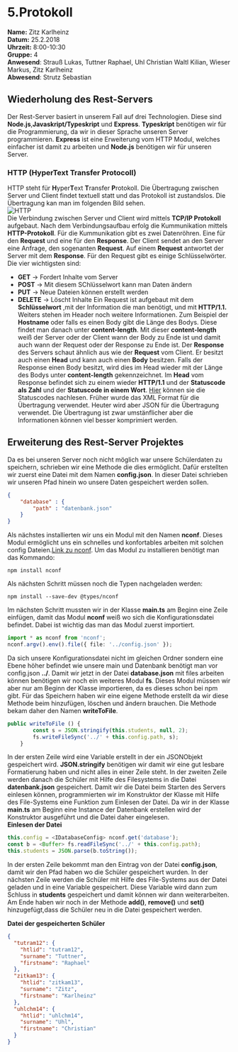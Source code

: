 # 5.Protokoll
**Name:** Zitz Karlheinz   
**Datum:** 25.2.2018  
**Uhrzeit:** 8:00-10:30  
**Gruppe:** 4  
**Anwesend**: Strauß Lukas, Tuttner Raphael,  Uhl Christian  Waltl Kilian, Wieser Markus, Zitz Karlheinz  
**Abwesend**: Strutz Sebastian  

## Wiederholung des Rest-Servers  
Der Rest-Server basiert in unserem Fall auf drei Technologien. Diese sind **Node.js**,**Javaskript/Typeskript** und **Express**. **Typeskript** benötigen wir für die Programmierung, da wir in dieser Sprache unseren Server programmieren. **Express** ist eine Erweiterung vom HTTP  Modul, welches einfacher ist damit zu arbeiten und **Node.js** benötigen wir für unseren Server.  

### HTTP (HyperText Transfer Protocoll)  
HTTP steht für **H**yper**T**ext **T**ransfer **P**rotokoll. Die Übertragung zwischen Server und Client findet textuell statt und das Protokoll ist zustandslos. Die Übertragung kan  man im folgenden Bild sehen.  
![HTTP](https://github.com/HTLMechatronics/m14-la1-sx/blob/zitkam13/zitkam13/http.png)  
Die Verbindung zwischen Server und Client wird mittels **TCP/IP Protokoll** aufgebaut. Nach dem Verbindungsaufbau erfolg die Kummunikation mittels **HTTP-Protokoll**. Für die Kummunikation gibt es zwei Datenröhren. Eine für den **Request** und eine für den **Response**. Der Client sendet an den Server eine Anfrage, den sogenanten **Request**. Auf einem **Request** antwortet der Server mit dem **Response**. Für den Request gibt es einige Schlüsselwörter. Die vier wichtigsten sind:   
* **GET** -> Fordert Inhalte vom Server  
* **POST** -> Mit diesem SChlüsselwort kann man Daten ändern  
* **PUT** -> Neue Dateien können erstellt werden  
* **DELETE** -> Löscht Inhalte 
Ein Request ist aufgebaut mit dem **Schlüsselwort** ,mit der Information die man benötigt, und mit **HTTP/1.1.**  
Weiters stehen im Header noch weitere Informationen. Zum Beispiel der **Hostname** oder falls es einen Body gibt die Länge des Bodys. Diese findet man danach unter **content-length**. Mit dieser **content-length** weiß der Server oder der Client wann der Body zu Ende ist und damit auch wann der Request oder der Response zu Ende ist. Der **Response** des Servers schaut ähnlich aus wie der **Request** vom Client. Er besitzt auch einen **Head** und kann auch einen **Body** besitzen. Falls der Response einen Body besitzt, wird dies im Head wieder mit der Länge des Bodys unter **content-length** gekennzeichnet. Im **Head** vom Response befindet sich zu einem wieder **HTTP/1.1** und der **Statuscode als Zahl** und der **Statuscode in einem Wort**. [Hier](https://de.wikipedia.org/wiki/HTTP-Statuscode) können sie die Statuscodes nachlesen.  Früher wurde das XML Format für die Übertragung verwendet. Heuter wird aber JSON für die Übertragung verwendet. Die Übertragung ist zwar umstänflicher aber die Informationen können viel besser komprimiert werden.  

## Erweiterung des Rest-Server Projektes  
Da es bei unseren Server noch nicht möglich war unsere Schülerdaten zu speichern, schrieben wir eine Methode die dies ermöglicht. Dafür erstellten wir zuerst eine Datei mit dem Namen **config.json**. In dieser Datei schrieben wir unseren Pfad hinein wo unsere Daten gespeichert werden sollen.  
``` JSON  
{
    "database" : { 
        "path" : "datenbank.json" 
    }
}
```
Als nächstes installierten wir uns ein Modul mit den Namen **nconf**. Dieses Modul ermöglicht uns ein schnelles und konfortables arbeiten mit solchen config Dateien.[Link zu nconf](https://www.npmjs.com/package/nconf). Um das Modul zu installieren benötigt man das Kommando:  
```  
npm install nconf  
```  
Als nächsten Schritt müssen noch die Typen nachgeladen werden:  
```  
npm install --save-dev @types/nconf  
```  

Im nächsten Schritt mussten wir in der Klasse **main.ts** am Beginn eine Zeile einfügen, damit das Modul **nconf** weiß wo sich die Konfigurationsdatei befindet. Dabei ist wichtig das man das Modul zuerst importiert.  

``` typescript  
import * as nconf from 'nconf';
nconf.argv().env().file({ file: '../config.json' });  
```
Da sich unsere Konfigurationsdatei nicht im gleichen Ordner sondern eine Ebene höher befindet wie unsere main und Datenbank benötigt man vor config.json **../**. Damit wir jetzt in der Datei **database.json** mit files arbeiten können benötigen wir noch ein weiteres Modul **fs**. Dieses Modul müssen wir aber nur am Beginn der Klasse importieren, da es dieses schon bei npm gibt. Für das Speichern haben wir eine eigene Methode erstellt da wir diese Methode beim hinzufügen, löschen und ändern brauchen. Die Methode bekam daher den Namen **writeToFile**.  
``` typescript  
public writeToFile () {
        const s = JSON.stringify(this.students, null, 2);
        fs.writeFileSync('../' + this.config.path, s);
    }  
```  
In der ersten Zeile wird eine Variable erstellt in der ein JSONObjekt gespeichert wird. **JSON.stringify** benötigen wir damit wir eine gut lesbare Formatierung haben und nicht alles in einer Zeile steht. In der zweiten Zeile werden danach die Schüler mit Hilfe des Filesystems in die Datei **datenbank.json** gespeichert. Damit wir die Datei beim Starten des Servers einlesen können, programmierten wir im Konstruktor der Klasse mit Hilfe des File-Systems eine Funktion zum Einlesen der Datei. Da wir in der Klasse **main.ts** am Beginn eine Instance der Datenbank erstellen wird der Konstruktor ausgeführt und die Datei daher eingelesen.  
**Einlesen der Datei**  
``` typescript  
this.config = <IDatabaseConfig> nconf.get('database');  
const b = <Buffer> fs.readFileSync('../' + this.config.path);
this.students = JSON.parse(b.toString());  
```    
In der ersten Zeile bekommt man den Eintrag von der Datei **config.json**, damit wir den Pfad haben wo die Schüler gespeichert wurden. In der nächsten Zeile werden die Schüler mit Hilfe des File-Systems aus der Datei geladen und in eine Variable gespeichert. Diese Variable wird dann zum Schluss in **students** gespeichert und damit können wir dann weiterarbeiten.  
Am Ende haben wir noch in der Methode **add()**, **remove()** und **set()** hinzugefügt,dass die Schüler neu in die Datei gespeichert werden. 
 
**Datei der gespeicherten Schüler**
``` json  
{
  "tutram12": {
    "htlid": "tutram12",
    "surname": "Tuttner",
    "firstname": "Raphael"
  },
  "zitkam13": {
    "htlid": "zitkam13",
    "surname": "Zitz",
    "firstname": "Karlheinz"
  },
  "uhlchm14": {
    "htlid": "uhlchm14",
    "surname": "Uhl",
    "firstname": "Christian"
  }
}  
```
